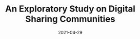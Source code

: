 ---
title: "An Exploratory Study on Digital Sharing Communities"
description: "Applying methods from computational social science to study HDB towns."
date: 2021-04-29
tag: [datascience, socialscience, projects]
redirect_to: https://vnck.xyz/digital-sharing-communities-study/
reading_time: 20
---